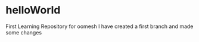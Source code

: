 # helloWorld
First Learning Repository for oomesh
I have created a first branch and made some changes
